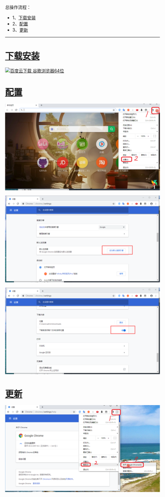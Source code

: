 总操作流程：
- 1、[下载安装](#GoogleChrome-01)
- 2、[配置](#GoogleChrome-02)
- 3、[更新](#GoogleChrome-03)

***

# <a name="GoogleChrome-01" href="#" >下载安装</a>

[![](https://img.shields.io/badge/百度云下载-谷歌浏览器64位-green.svg "百度云下载 谷歌浏览器64位")](https://pan.baidu.com/s/1Ugho2zrQRel-f6sKu8CAnQ)

# <a name="GoogleChrome-02" href="#" >配置</a>

![](image/0-1.png)

![](image/0-2.png)

![](image/0-3.png)

# <a name="GoogleChrome-03" href="#" >更新</a>

![](image/0-4.png)